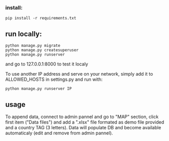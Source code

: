 

### install:
```
pip install -r requirements.txt
```

## run locally:
```
python manage.py migrate
python manage.py createsuperuser
python manage.py runserver
```
and go to 127.0.0.1:8000 to test it localy

To use another IP address and serve on your network, simply add it to ALLOWED_HOSTS in settings.py and run with: 
```
python manage.py runserver IP
```

## usage
To append data, connect to admin pannel and go to "MAP" section, click first item ("Data files") and add a ".xlsx" file formated as demo file provided and a country TAG (3 letters).
Data will populate DB and become available automaticaly (edit and remove from admin pannel).